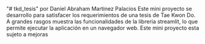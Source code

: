 "# tkd_tesis" por Daniel Abraham Martinez Palacios
Este mini proyecto se desarrollo para satisfacer los requerimientos de una tesis de Tae Kwon Do. A grandes rasgos muestra las funcionalidades de la libreria streamlit, lo que permite ejecutar la aplicación en un navegador web. Este mini proyecto esta sujeto a mejoras
